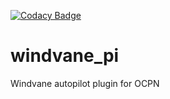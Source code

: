 [![Codacy Badge](https://api.codacy.com/project/badge/Grade/5cc0a150472d4d0085eef1b6de071ebd)](https://www.codacy.com/app/jongough/windvane_pi?utm_source=github.com&amp;utm_medium=referral&amp;utm_content=jongough/windvane_pi&amp;utm_campaign=Badge_Grade)
# windvane_pi
Windvane autopilot plugin for OCPN
